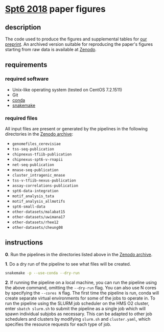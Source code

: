 
# [Spt6 2018](https://doi.org/10.1101/347575) paper figures

## description

The code used to produce the figures and supplemental tables for [our preprint](https://doi.org/10.1101/347575). An archived version suitable for reproducing the paper's figures starting from raw data is available at [Zenodo](https://doi.org/10.5281/zenodo.1325930).

## requirements

### required software

- Unix-like operating system (tested on CentOS 7.2.1511)
- Git
- [conda](https://conda.io/docs/user-guide/install/index.html)
- [snakemake](https://snakemake.readthedocs.io/en/stable/)

### required files

All input files are present or generated by the pipelines in the following directories in the [Zenodo archive](https://doi.org/10.5281/zenodo.1325930):

- `genomefiles_cerevisiae`
- `tss-seq-publication`
- `chipnexus-tfiib-publication`
- `chipnexus-spt6-v-rnapii`
- `net-seq-publication`
- `mnase-seq-publication`
- `cluster_intragenic_mnase`
- `tss-v-tfiib-nexus-publication`
- `assay-correlations-publication`
- `spt6-data-integration`
- `motif_analysis_tata`
- `motif_analysis_allmotifs`
- `spt6-small-data`
- `other-datasets/malabat15`
- `other-datasets/uwimana17`
- `other-datasets/rhee12`
- `other-datasets/cheung08`

## instructions
**0**. Run the pipelines in the directories listed above in the [Zenodo archive](https://doi.org/10.5281/zenodo.1325930).

**1**. Do a dry run of the pipeline to see what files will be created.

```bash
snakemake -p --use-conda --dry-run
```

**2**. If running the pipeline on a local machine, you can run the pipeline using the above command, omitting the `--dry-run` flag. You can also use N cores by specifying the `--cores N` flag. The first time the pipeline is run, conda will create separate virtual environments for some of the jobs to operate in. To run the pipeline using the SLURM job scheduler on the HMS O2 cluster, enter `sbatch slurm.sh` to submit the pipeline as a single job which will spawn individual subjobs as necessary. This can be adapted to other job schedulers and clusters by modifying `slurm.sh` and `cluster.yaml`, which specifies the resource requests for each type of job.

